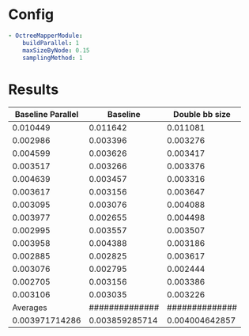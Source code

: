 # Config

```yaml
- OctreeMapperModule:
	buildParallel: 1
	maxSizeByNode: 0.15
	samplingMethod: 1
```

# Results

| Baseline Parallel | Baseline       | Double bb size |
| ----------------- | -------------- | -------------- |
| 0.010449          | 0.011642       | 0.011081       |
| 0.002986          | 0.003396       | 0.003276       |
| 0.004599          | 0.003626       | 0.003417       |
| 0.003517          | 0.003266       | 0.003376       |
| 0.004639          | 0.003457       | 0.003316       |
| 0.003617          | 0.003156       | 0.003647       |
| 0.003095          | 0.003076       | 0.004088       |
| 0.003977          | 0.002655       | 0.004498       |
| 0.002995          | 0.003557       | 0.003507       |
| 0.003958          | 0.004388       | 0.003186       |
| 0.002885          | 0.002825       | 0.003617       |
| 0.003076          | 0.002795       | 0.002444       |
| 0.002705          | 0.003156       | 0.003386       |
| 0.003106          | 0.003035       | 0.003226       |
| Averages          | ############## | ############## |
| 0.003971714286    | 0.003859285714 | 0.004004642857 |
